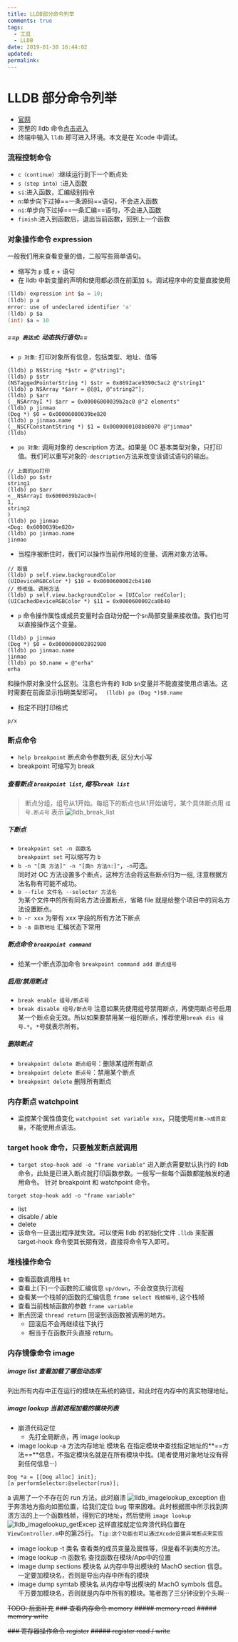 ```yaml
---
title: LLDB部分命令列举
comments: true
tags:
  - 工具
  - LLDB
date: 2019-01-30 16:44:02
updated:
permalink:
---
```


# LLDB 部分命令列举
* [官网](http://lldb.llvm.org/)
* 完整的 lldb 命令[点击进入](http://lldb.llvm.org/lldb-gdb.html)
* 终端中输入 `lldb` 即可进入环境。本文是在 Xcode 中调试。
<!--more-->
### 流程控制命令 
* `c（continue）`:继续运行到下一个断点处
* `s（step into）`:进入函数
* `si`:进入函数，汇编级别指令
* `n`:单步向下过掉==一条源码==语句，不会进入函数
* `ni`:单步向下过掉==一条汇编==语句，不会进入函数
* `finish`:进入到函数后，退出当前函数，回到上一个函数

### 对象操作命令 expression
一般我们用来查看变量的值，二般写些简单语句。
* 缩写为 `p` 或 `e` + 语句
* 在 lldb 中新变量的声明和使用都必须在前面加 `$`。调试程序中的变量直接使用

>
```c
(lldb) expression int $a = 10;
(lldb) p a
error: use of undeclared identifier 'a'
(lldb) p $a
(int) $a = 10
```

##### ==`p 表达式`: 动态执行语句==
* `p 对象`: 打印对象所有信息，包括类型、地址、值等

>
```ObjC
(lldb) p NSString *$str = @"string1";
(lldb) p $str
(NSTaggedPointerString *) $str = 0x8692ace9390c5ac2 @"string1"
(lldb) p NSArray *$arr = @[@1, @"string2"];
(lldb) p $arr
(__NSArrayI *) $arr = 0x00006000039b2ac0 @"2 elements"
(lldb) p jinmao
(Dog *) $0 = 0x00006000039be820
(lldb) p jinmao.name
(__NSCFConstantString *) $1 = 0x0000000108b80070 @"jinmao"
(lldb) 
```

* `po 对象`: 调用对象的 description 方法。如果是 OC 基本类型对象，只打印值。我们可以重写对象的`-description`方法来改变该调试语句的输出。

>
```ObjC
// 上面的po打印
(lldb) po $str
string1
(lldb) po $arr
<__NSArrayI 0x6000039b2ac0>(
1,
string2
)
(lldb) po jinmao
<Dog: 0x6000039be820>
(lldb) po jinmao.name
jinmao
```

* 当程序被断住时，我们可以操作当前作用域的变量、调用对象方法等。

>
```ObjC
// 取值
(lldb) p self.view.backgroundColor
(UIDeviceRGBColor *) $10 = 0x0000600002cb4140
// 修改值、调用方法
(lldb) p self.view.backgroundColor = [UIColor redColor];
(UICachedDeviceRGBColor *) $11 = 0x0000600002ca0b40
```

* `p` 命令操作属性或成员变量时会自动分配一个`$n`局部变量来接收值。我们也可以直接操作这个变量。

>
```Objc
(lldb) p jinmao
(Dog *) $0 = 0x0000600002892980
(lldb) po jinmao.name
jinmao
(lldb) po $0.name = @"erha"
erha
```
和操作原对象没什么区别。注意也许有的 lldb `$n`变量并不能直接使用点语法。这时需要在前面显示指明类型即可。
` (lldb) po (Dog *)$0.name`

* 指定不同打印格式

>
```
p/x
```

### 断点命令
* `help breakpoint` 断点命令参数列表, 区分大小写
* breakpoint 可缩写为 break

##### 查看断点 `breakpoint list`, 缩写`break list`
>断点分组，组号从1开始。每组下的断点也从1开始编号。某个具体断点用 `组号.断点号` 表示
![lldb_break_list](https://i.loli.net/2019/01/30/5c5161672de1e.jpg)
##### 下断点
>
* `breakpoint set -n 函数名`
<br/>`breakpoint set` 可以缩写为 `b`
* `b -n "[类 方法]" -n "[类n 方法n:]"`，`-n`可选。
<br/>同时对 OC 方法设置多个断点，这种方法会将这些断点归为一组, 注意根据方法名称有可能不成功。
* `b --file 文件名 --selector 方法名`<br/>
为某个文件中的所有同名方法设置断点，省略 file 就是给整个项目中的同名方法设置断点。
* `b -r xxx` 为带有 xxx 字段的所有方法下断点 
* `b -a 函数地址` 汇编状态下常用

##### 断点命令 `breakpoint command`
* 给某一个断点添加命令 `breakpoint command add 断点组号`

##### 启用/禁用断点
* `break enable 组号/断点号`
* `break disable 组号/断点号`
注意如果先使用组号禁用断点，再使用断点号启用某一个断点会无效。所以如果要禁用某一组的断点，推荐使用`break dis 组号.*`。`*`号就表示所有。

##### 删除断点
* `breakpoint delete 断点组号`：删除某组所有断点
* `breakpoint delete 断点号`：禁用某个断点
* `breakpoint delete` 删除所有断点

### 内存断点 watchpoint
* 监控某个属性值变化 `watchpoint set variable xxx`，只能使用`对象->成员变量`，不能使用点语法。

### target hook 命令，只要触发断点就调用
* `target stop-hook add -o "frame variable"`
进入断点需要默认执行的 lldb 命令，此处是已进入断点就打印函数参数。一般写一些每个函数都能触发的通用命令。
针对 breakpoint 和 watchpoint 命令。
```
target stop-hook add -o "frame variable"
```
* list
* disable / able
* delete
* 该命令一旦退出程序就失效。可以使用 lldb 的初始化文件 `.lldb` 来配置 target-hook 命令使其长期有效，直接将命令写入即可。

### 堆栈操作命令
>
* 查看函数调用栈 `bt`
* 查看上(下)一个函数的汇编信息 `up/down`，不会改变执行流程
* 查看某一个栈帧的函数的汇编信息 `frame select 栈帧编号`, 这个栈帧
* 查看当前栈帧函数的参数 `frame variable`
* 断点回滚 `thread return` 回滚到该函数被调用的地方。
    * 回滚后不会再继续往下执行
    * 相当于在函数开头直接 return。

### 内存镜像命令 image
>
##### image list 查看加载了哪些动态库
列出所有内存中正在运行的模块在系统的路径，和此时在内存中的真实物理地址。
##### image lookup 当前进程加载的模块列表
* 崩溃代码定位
    * 先打全局断点，再 image lookup
* image lookup -a 方法内存地址 模块名
在指定模块中查找指定地址的**==方法==**信息，不指定模块名就是在所有模块中找。(笔者使用对象地址没有得到任何信息···)

>>
```
Dog *a = [[Dog alloc] init];
[a performSelector:@selector(run)];
```
a 调用了一个不存在的 run 方法。此时崩溃
![lldb_imagelookup_exception](https://i.loli.net/2019/01/30/5c5161674883a.jpg)
由于奔溃地方指向如图位置，给我们定位 bug 带来困难。此时根据图中所示找到奔溃方法的上一个函数栈帧，得到它的地址，然后使用 `image lookup`
![lldb_imagelookup_getExcep](https://i.loli.net/2019/01/30/5c51616703d50.jpg)
这样直接就定位奔溃代码位置在`ViewController.m`中的第25行。
`Tip:这个功能也可以通过Xcode设置异常断点来实现`
>
* image lookup -t 类名 
查看类的成员变量及属性等，但是看不到类的方法。
* image lookup -n 函数名
查找函数在模块/App中的位置
* image dump sections 模块名
从内存中导出模块的 MachO section 信息。一定要加模块名，否则是导出内存中所有的模块
* image dump symtab 模块名
从内存中导出模块的 MachO symbols 信息。千万要加模块名，否则就是内存中所有的模块。笔者跑了三分钟没到个头啊···

~~TODO: 后面补充~~
~~### 查看内存命令 memory~~
~~##### memory read~~
~~##### memory write~~

~~### 寄存器操作命令 register~~
~~##### register read / write~~
